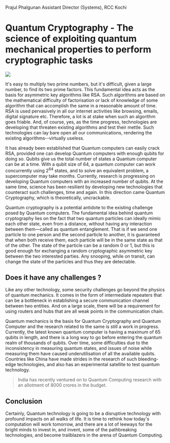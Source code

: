 Prajul Phalgunan
Assistant Director (Systems), RCC Kochi

Quantum Cryptography - The science of exploiting quantum mechanical properties to perform cryptographic tasks
======================================

![](https://gcn.com/-/media/GIG/EDIT_SHARED/Cyber/quantumencryption.png)

It's easy to multiply two prime numbers, but it's difficult, given a large number, to find its two prime factors. 
This fundamental idea acts as the basis for asymmetric key algorithms like RSA. Such algorithms are based on the mathematical difficulty of factorisation or lack of knowledge of 
some algorithm that can accomplish the same in a reasonable amount of time.  RSA is used pervasively in all our internet activities like browsing, emails, digital signature etc. 
Therefore, a lot is at stake when such an algorithm goes friable. And, of course, yes, as the time progress, technologies are developing that threaten existing algorithms and test their mettle. Such technologies can lay bare open all our communications, rendering the existing algorithms--virtually useless.


It has already been established that Quantum computers can easily crack RSA, provided one can develop Quantum computers with enough qubits for doing so. 
Qubits give us the total number of states a Quantum computer can be at a time. With a qubit size of 64, a quantum computer can work concurrently using 2<sup>64</sup> states, 
and to solve an equivalent problem, a supercomputer may take months. Currently, research is progressing on developing Quantum computers with an increased number of qubits. 
At the same time, science has been resilient by developing new technologies that counteract such challenges, time and again. In this direction came Quantum Cryptography, 
which is theoretically, uncrackable. 


Quantum cryptography is a potential antidote to the existing challenge posed by Quantum computers. The fundamental idea behind quantum cryptography lies on the fact that two quantum particles can ideally mimic each other state, even from a distance, without having any 
interaction between them—called as quantum entanglement. That is if we send one particle to one person and the second particle to another, it is guaranteed that when both 
receive them, each particle will be in the same state as that of the other. The state of the particle can be a random 0 or 1, but this is good enough for exchanging a 
random cryptographic asymmetric key between the two interested parties. Any snooping, while on transit, can change the state of the particles and thus they are detectable.

Does it have any challenges ?
-------------------
Like any other technology, some security challenges go beyond the physics of quantum mechanics. It comes in the form of intermediate repeaters that can be a bottleneck 
in establishing a secure communication channel between two entities. And on a large scale, there will be a requirement for using routers and hubs that are all weak points 
in the communication chain.


Quantum mechanics is the basis for Quantum Cryptography and Quantum Computer and the research related to the same is still a work in progress. Currently, the latest known 
quantum computer is having a maximum of 65 qubits in length, and there is a long way to go before entering the quantum realm of thousands of qubits. Over time, some 
difficulties due to the inconsistency in measuring quantum states, and issues of noise while measuring them have caused underutilisation of all the available qubits. 
Countries like China have made strides in the research of such bleeding-edge technologies, and also has an experimental satellite to test quantum technology. 

> India has recently ventured on to Quantum Computing research with an allotment of 8000 crores in the budget.

Conclusion
-------------------
Certainly, Quantum technology is going to be a disruptive technology with profound impacts on all walks of life. It is time to rethink how today's computation will work tomorrow, and there are a lot of leeways for the bright minds to invest in, and invent, some of the pathbreaking technologies, and become trailblazers in the arena of Quantum Computing.
